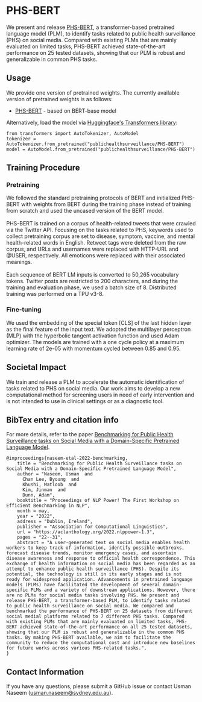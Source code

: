 # PHS-BERT
We present and release [PHS-BERT](https://arxiv.org/abs/2204.04521), a transformer-based pretrained language model (PLM), to identify tasks related to public health surveillance (PHS) on social media. Compared with existing PLMs that are mainly evaluated on limited tasks, PHS-BERT achieved state-of-the-art performance on 25 tested datasets, showing that our PLM is robust and generalizable in common PHS tasks.

## Usage
We provide one version of pretrained weights. The currently available version of pretrained weights is as follows:
* [PHS-BERT](https://drive.google.com/file/d/1RIzqFHPwx_Ro152dkHiKU9omKaZzrhFF/view?usp=sharing) - based on BERT-base model

Alternatively, load the model via [Huggingface's Transformers library](https://github.com/huggingface/transformers]):
```
from transformers import AutoTokenizer, AutoModel
tokenizer = AutoTokenizer.from_pretrained("publichealthsurveillance/PHS-BERT")
model = AutoModel.from_pretrained("publichealthsurveillance/PHS-BERT")
```

## Training Procedure
### Pretraining
We followed the standard pretraining protocols of BERT and initialized PHS-BERT with weights from BERT during the training phase instead of training from scratch and used the uncased version of the BERT model. 
<br/>
<br/>
PHS-BERT is trained on a corpus of health-related tweets that were crawled via the Twitter API. Focusing on the tasks related to PHS, keywords used to collect pretraining corpus are set to disease, symptom, vaccine, and mental health-related words in English. Retweet tags were deleted from the raw corpus, and URLs and usernames were replaced with HTTP-URL and @USER, respectively. All emoticons were replaced with their associated meanings. 
<br/>
<br/>
Each sequence of BERT LM inputs is converted to 50,265 vocabulary tokens. Twitter posts are restricted to 200 characters, and during the training and evaluation phase, we used a batch size of 8. Distributed training was performed on a TPU v3-8.

### Fine-tuning
We used the embedding of the special token [CLS] of the last hidden layer as the final feature of the input text. We adopted the multilayer perceptron (MLP) with the hyperbolic tangent activation function and used Adam optimizer. The models are trained with a one cycle policy at a maximum learning rate of 2e-05 with momentum cycled between 0.85 and 0.95.

<!--
## Datasets
### Suicide
- [R-SSD](https://drive.google.com/file/d/1efbfuKJop7oQ_P8Rck8wNy17256JZlPm/view?usp=sharing)
### Stress
- [Dreaddit](https://drive.google.com/file/d/13ap2w3RRhyGNU5ky9mZDSPeDs3OFpI8P/view?usp=sharing)
- [SAD](https://drive.google.com/file/d/1zfB24UtFjYx-H9Q7-gU39o6hqZnPSf5x/view?usp=sharing)
### Health Mention
- [PHM](https://drive.google.com/file/d/1-FPyWDU9J3gsT2eXS5Iw9TDGkGsqv8Yk/view?usp=sharing)
- [HMC2019](https://drive.google.com/file/d/1pjlz-EviuAIlDoyZbxR5fiU2mpE9Qypo/view?usp=sharing)
- [RHMD](https://drive.google.com/file/d/1buPTwEzrvT1YXLx9RC9nsT-BzcoUEsbK/view?usp=sharing)
### Vaccine Sentiment
- [VS1](https://drive.google.com/file/d/1s06UlqirJKZ8wkmYXgBG7_od4kO1MdGX/view?usp=sharing)
- [VS2](https://drive.google.com/file/d/17qIoxaLqq15q2oAOcJQMa_yiAPqsnbFU/view?usp=sharing)
### COVID Related
- [Covid Lies](https://drive.google.com/file/d/1_sd40-6JkYv-evoJtz9ytBRlIlFBykDw/view?usp=sharing)
- [Covid Category](https://drive.google.com/file/d/1JV_vpopcgShEwvH7xTgWTQlA3dws7P2k/view?usp=sharing)
- [COVIDSentiA](https://drive.google.com/file/d/1M0X7_I2BavsOKE0VYBCcKwvZ2IljuOn8/view?usp=sharing)
- [COVIDSentiB](https://drive.google.com/file/d/1fHT7nHzmMjLfxWk22mNpNbJLKXWq4Vt6/view?usp=sharing)
- [COVIDSentiC](https://drive.google.com/file/d/1x0rKbNwuOISKOUqum2VkabyaodTh1XO8/view?usp=sharing)
### Depression
- [eRISK T3](https://drive.google.com/file/d/16lJ0h1PDnzGox90SymV7VdwOeFPCjItY/view?usp=sharing)
- [Depression_Reddit_1](https://drive.google.com/file/d/1jpvemeq-Uw3s-hnP-HF_gf7Mgt-_8GWh/view?usp=sharing)
- [eRisk19 T1](https://drive.google.com/drive/folders/1s6XRNs95d7IgpjJxGSKdRE2TrLOa1B08?usp=sharing)
- [Depression_Reddit_2](https://drive.google.com/file/d/1qdzT0ijowPbaXOPWb_cpx2xfqD79bsT1/view?usp=sharing)
- [Depression_Twitter_1](https://drive.google.com/file/d/19cLiTSMNcirttzwAgOChcIcY0c746FI2/view?usp=sharing)
- [Depression_Twitter_2](https://drive.google.com/file/d/1BQSccZ9Y2KtrvKYMrY2i8O--4ECLfMQM/view?usp=sharing)
### Other Health Related
- [PubHealth](https://drive.google.com/drive/folders/1zR_Zi56i1qiQBTh-w1rryB-IZWpdjWc8?usp=sharing)
- [Abortion](https://drive.google.com/drive/folders/1cmSpmsmkAna-AK6sEb6724ZV3i68zGXM?usp=sharing)
- [Amazon Health](https://drive.google.com/file/d/1RL-oyuN2FeDYjbskZgmcaHWKb3a60WhN/view?usp=sharing)
- [SMM4H T1](https://drive.google.com/file/d/1MNoCBArz_dYpRQBARs1NXdu7tlpjbg8r/view?usp=sharing)
- [SMM4H T2](https://drive.google.com/file/d/1dGceZB7mxbHc0fxw-DTnPq3TpDvSqffH/view?usp=sharing)
- [HRT](https://drive.google.com/file/d/16v7UFYzPNb0W3de8JGRmw0OnuDovrQcX/view?usp=sharing)
-->

## Societal Impact
We train and release a PLM to accelerate the automatic identification of tasks related to PHS on social media. Our work aims to develop a new computational method for screening users in need of early intervention and is not intended to use in clinical settings or as a diagnostic tool.

## BibTex entry and citation info
For more details, refer to the paper [Benchmarking for Public Health Surveillance tasks on Social Media with a Domain-Specific Pretrained Language Model](https://arxiv.org/abs/2204.04521).

```
@inproceedings{naseem-etal-2022-benchmarking,
    title = "Benchmarking for Public Health Surveillance tasks on Social Media with a Domain-Specific Pretrained Language Model",
    author = "Naseem, Usman  and
      Chan Lee, Byoung  and
      Khushi, Matloob  and
      Kim, Jinman  and
      Dunn, Adam",
    booktitle = "Proceedings of NLP Power! The First Workshop on Efficient Benchmarking in NLP",
    month = may,
    year = "2022",
    address = "Dublin, Ireland",
    publisher = "Association for Computational Linguistics",
    url = "https://aclanthology.org/2022.nlppower-1.3",
    pages = "22--31",
    abstract = "A user-generated text on social media enables health workers to keep track of information, identify possible outbreaks, forecast disease trends, monitor emergency cases, and ascertain disease awareness and response to official health correspondence. This exchange of health information on social media has been regarded as an attempt to enhance public health surveillance (PHS). Despite its potential, the technology is still in its early stages and is not ready for widespread application. Advancements in pretrained language models (PLMs) have facilitated the development of several domain-specific PLMs and a variety of downstream applications. However, there are no PLMs for social media tasks involving PHS. We present and release PHS-BERT, a transformer-based PLM, to identify tasks related to public health surveillance on social media. We compared and benchmarked the performance of PHS-BERT on 25 datasets from different social medial platforms related to 7 different PHS tasks. Compared with existing PLMs that are mainly evaluated on limited tasks, PHS-BERT achieved state-of-the-art performance on all 25 tested datasets, showing that our PLM is robust and generalizable in the common PHS tasks. By making PHS-BERT available, we aim to facilitate the community to reduce the computational cost and introduce new baselines for future works across various PHS-related tasks.",
}
```

## Contact Information
If you have any questions, please submit a GitHub issue or contact Usman Naseem (usman.naseem@sydney.edu.au).
